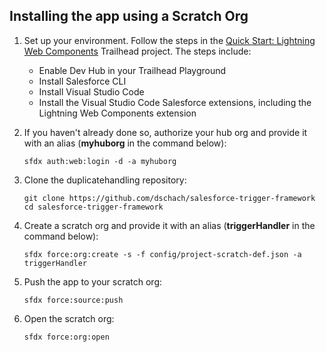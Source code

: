 ## Installing the app using a Scratch Org

1. Set up your environment. Follow the steps in the [Quick Start: Lightning Web Components](https://trailhead.salesforce.com/content/learn/projects/quick-start-lightning-web-components/) Trailhead project. The steps include:

   - Enable Dev Hub in your Trailhead Playground
   - Install Salesforce CLI
   - Install Visual Studio Code
   - Install the Visual Studio Code Salesforce extensions, including the Lightning Web Components extension

1. If you haven't already done so, authorize your hub org and provide it with an alias (**myhuborg** in the command below):

   ```
   sfdx auth:web:login -d -a myhuborg
   ```

1. Clone the duplicatehandling repository:

   ```
   git clone https://github.com/dschach/salesforce-trigger-framework
   cd salesforce-trigger-framework
   ```

1. Create a scratch org and provide it with an alias (**triggerHandler** in the command below):

   ```
   sfdx force:org:create -s -f config/project-scratch-def.json -a triggerHandler
   ```

1. Push the app to your scratch org:

   ```
   sfdx force:source:push
   ```

1. Open the scratch org:

   ```
   sfdx force:org:open
   ```
